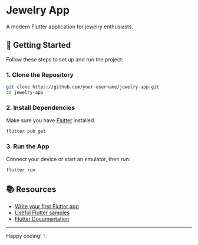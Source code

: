 # Jewelry App

A modern Flutter application for jewelry enthusiasts.

## 🚀 Getting Started

Follow these steps to set up and run the project:

### 1. Clone the Repository

```bash
git clone https://github.com/your-username/jewelry-app.git
cd jewelry-app
```

### 2. Install Dependencies

Make sure you have [Flutter](https://flutter.dev/docs/get-started/install) installed.

```bash
flutter pub get
```

### 3. Run the App

Connect your device or start an emulator, then run:

```bash
flutter run
```

## 📚 Resources

- [Write your first Flutter app](https://docs.flutter.dev/get-started/codelab)
- [Useful Flutter samples](https://docs.flutter.dev/cookbook)
- [Flutter Documentation](https://docs.flutter.dev/)

---

Happy coding! ✨
